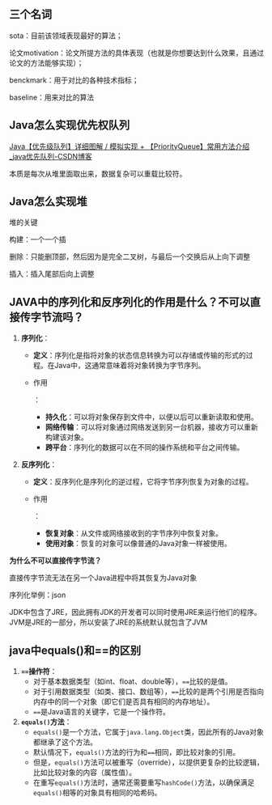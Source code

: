 ## 三个名词

sota：目前该领域表现最好的算法；

论文motivation：论文所提方法的具体表现（也就是你想要达到什么效果，且通过论文的方法能够实现）；

benckmark：用于对比的各种技术指标；

baseline：用来对比的算法

## Java怎么实现优先权队列

[Java【优先级队列】详细图解 / 模拟实现 + 【PriorityQueue】常用方法介绍_java优先队列-CSDN博客](https://blog.csdn.net/yzhcjl_/article/details/129212256#:~:text=Java中提供了#:~:text=Java中提供了)

本质是每次从堆里面取出来，数据复杂可以重载比较符。

## Java怎么实现堆

堆的关键

构建：一个一个插

删除：只能删顶部，然后因为是完全二叉树，与最后一个交换后从上向下调整

插入：插入尾部后向上调整

## JAVA中的序列化和反序列化的作用是什么？不可以直接传字节流吗？

1. **序列化**：

	- **定义**：序列化是指将对象的状态信息转换为可以存储或传输的形式的过程。在Java中，这通常意味着将对象转换为字节序列。

	- 作用

		：

		- **持久化**：可以将对象保存到文件中，以便以后可以重新读取和使用。
		- **网络传输**：可以将对象通过网络发送到另一台机器，接收方可以重新构建该对象。
		- **跨平台**：序列化的数据可以在不同的操作系统和平台之间传输。

2. **反序列化**：

	- **定义**：反序列化是序列化的逆过程，它将字节序列恢复为对象的过程。

	- 作用

		：

		- **恢复对象**：从文件或网络接收到的字节序列中恢复对象。
		- **使用对象**：恢复的对象可以像普通的Java对象一样被使用。



**为什么不可以直接传字节流？**

直接传字节流无法在另一个Java进程中将其恢复为Java对象



序列化举例：json



JDK中包含了JRE，因此拥有JDK的开发者可以同时使用JRE来运行他们的程序。JVM是JRE的一部分，所以安装了JRE的系统默认就包含了JVM



## java中equals()和==的区别

1. **`==`操作符**：
	- 对于基本数据类型（如int、float、double等），`==`比较的是值。
	- 对于引用数据类型（如类、接口、数组等），`==`比较的是两个引用是否指向内存中的同一个对象（即它们是否具有相同的内存地址）。
	- `==`是Java语言的关键字，它是一个操作符。
2. **`equals()`方法**：
	- `equals()`是一个方法，它属于`java.lang.Object`类，因此所有的Java对象都继承了这个方法。
	- 默认情况下，`equals()`方法的行为和`==`相同，即比较对象的引用。
	- 但是，`equals()`方法可以被重写（override），以提供更复杂的比较逻辑，比如比较对象的内容（属性值）。
	- 在重写`equals()`方法时，通常还需要重写`hashCode()`方法，以确保满足`equals()`相等的对象具有相同的哈希码。






